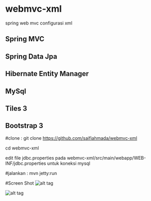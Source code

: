 # webmvc-xml
spring web mvc configurasi xml

<h2>Spring MVC</h2>
<h2>Spring Data Jpa</h2>
<h2>Hibernate Entity Manager</h2>
<h2>MySql</h2>
<h2>Tiles 3</h2>
<h2>Bootstrap 3</h2>

#clone :
git clone https://github.com/saifiahmada/webmvc-xml

cd webmvc-xml

edit file jdbc.properties pada webmvc-xml/src/main/webapp/WEB-INF/jdbc.properties untuk koneksi mysql

#jalankan :
mvn jetty:run

#Screen Shot
![alt tag](https://saifiahmada.files.wordpress.com/2015/01/selection_677.jpg)

![alt tag](https://saifiahmada.files.wordpress.com/2015/01/selection_678.jpg)
